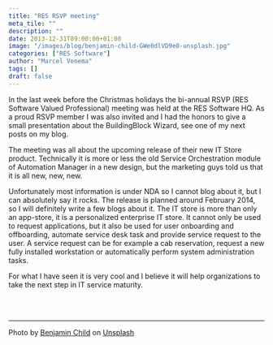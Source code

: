 ```yaml
---
title: "RES RSVP meeting"
meta_tile: ""
description: ""
date: 2013-12-31T09:00:00+01:00
image: "/images/blog/benjamin-child-GWe0dlVD9e0-unsplash.jpg"
categories: ["RES Software"]
author: "Marcel Venema" 
tags: []
draft: false
---
```


In the last week before the Christmas holidays the bi-annual RSVP (RES Software Valued Professional) meeting was held at the RES Software HQ. As a proud RSVP member I was also invited and I had the honors to give a small presentation about the BuildingBlock Wizard, see one of my next posts on my blog.

The meeting was all about the upcoming release of their new IT Store product. Technically it is more or less the old Service Orchestration module of Automation Manager in a new design, but the marketing guys told us that it is all new, new, new. 

Unfortunately most information is under NDA so I cannot blog about it, but I can absolutely say it rocks. The release is planned around February 2014, so I will definitely write a few blogs about it. The IT store is more than only an app-store, it is a personalized enterprise IT store. It cannot only be used to request applications, but it also be used for user onboarding and offboarding, automate service desk task and provide service request to the user. A service request can be for example a cab reservation, request a new fully installed workstation or automatically perform system administration tasks. 

For what I have seen it is very cool and I believe it will help organizations to take the next step in IT service maturity.

&nbsp;  
&nbsp;  

---

Photo by <a href="https://unsplash.com/@bchild311?utm_content=creditCopyText&utm_medium=referral&utm_source=unsplash">Benjamin Child</a> on <a href="https://unsplash.com/photos/oval-brown-wooden-conference-table-and-chairs-inside-conference-room-GWe0dlVD9e0?utm_content=creditCopyText&utm_medium=referral&utm_source=unsplash">Unsplash</a>

&nbsp;  
